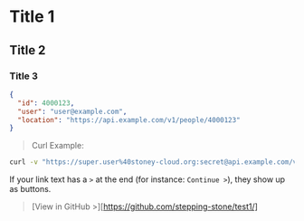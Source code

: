 # Title 1
## Title 2
### Title 3

``` json
{
  "id": 4000123,
  "user": "user@example.com",
  "location": "https://api.example.com/v1/people/4000123"
}
```

> Curl Example:

``` bash
curl -v "https://super.user%40stoney-cloud.org:secret@api.example.com/v1/people"
```

If your link text has a `>` at the end (for instance: `Continue >`), they show
up as buttons.

> [View in GitHub >][https://github.com/stepping-stone/test1/]
